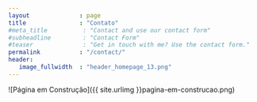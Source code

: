 ```yaml
---
layout              : page
title               : "Contato"
#meta_title          : "Contact and use our contact form"
#subheadline         : "Contact Form"
#teaser              : "Get in touch with me? Use the contact form."
permalink           : "/contact/"
header:
   image_fullwidth  : "header_homepage_13.png"
---
```


![Página em Construção]({{ site.urlimg }}pagina-em-construcao.png) 